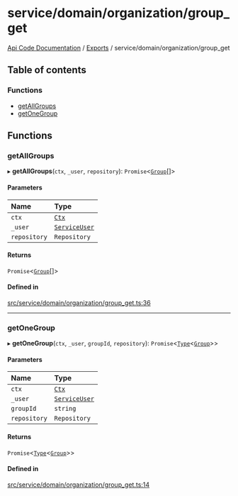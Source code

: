 # service/domain/organization/group\_get
 
[Api Code Documentation](../README.md) / [Exports](../modules.md) / service/domain/organization/group\_get

## Table of contents

### Functions

- [getAllGroups](service_domain_organization_group_get.md#getallgroups)
- [getOneGroup](service_domain_organization_group_get.md#getonegroup)

## Functions

### getAllGroups

▸ **getAllGroups**(`ctx`, `_user`, `repository`): `Promise`\<[`Group`](../interfaces/service_domain_organization_group.Group.md)[]\>

#### Parameters

| Name | Type |
| :------ | :------ |
| `ctx` | [`Ctx`](../interfaces/lib_ctx.Ctx.md) |
| `_user` | [`ServiceUser`](../interfaces/service_domain_organization_service_user.ServiceUser.md) |
| `repository` | `Repository` |

#### Returns

`Promise`\<[`Group`](../interfaces/service_domain_organization_group.Group.md)[]\>

#### Defined in

[src/service/domain/organization/group_get.ts:36](https://github.com/openkfw/TruBudget/blob/d07ad94/api/src/service/domain/organization/group_get.ts#L36)

___

### getOneGroup

▸ **getOneGroup**(`ctx`, `_user`, `groupId`, `repository`): `Promise`\<[`Type`](result.md#type)\<[`Group`](../interfaces/service_domain_organization_group.Group.md)\>\>

#### Parameters

| Name | Type |
| :------ | :------ |
| `ctx` | [`Ctx`](../interfaces/lib_ctx.Ctx.md) |
| `_user` | [`ServiceUser`](../interfaces/service_domain_organization_service_user.ServiceUser.md) |
| `groupId` | `string` |
| `repository` | `Repository` |

#### Returns

`Promise`\<[`Type`](result.md#type)\<[`Group`](../interfaces/service_domain_organization_group.Group.md)\>\>

#### Defined in

[src/service/domain/organization/group_get.ts:14](https://github.com/openkfw/TruBudget/blob/d07ad94/api/src/service/domain/organization/group_get.ts#L14)
